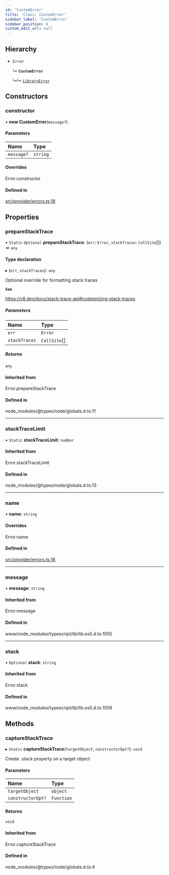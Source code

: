 ```yaml
---
id: 'CustomError'
title: 'Class: CustomError'
sidebar_label: 'CustomError'
sidebar_position: 0
custom_edit_url: null
---
```


## Hierarchy

- `Error`

  ↳ **`CustomError`**

  ↳↳ [`LibraryError`](LibraryError.md)

## Constructors

### constructor

• **new CustomError**(`message?`)

#### Parameters

| Name       | Type     |
| :--------- | :------- |
| `message?` | `string` |

#### Overrides

Error.constructor

#### Defined in

[src/provider/errors.ts:18](https://github.com/notV4l/starknet.js/blob/47ca727/src/provider/errors.ts#L18)

## Properties

### prepareStackTrace

▪ `Static` `Optional` **prepareStackTrace**: (`err`: `Error`, `stackTraces`: `CallSite`[]) => `any`

#### Type declaration

▸ (`err`, `stackTraces`): `any`

Optional override for formatting stack traces

**`See`**

https://v8.dev/docs/stack-trace-api#customizing-stack-traces

##### Parameters

| Name          | Type         |
| :------------ | :----------- |
| `err`         | `Error`      |
| `stackTraces` | `CallSite`[] |

##### Returns

`any`

#### Inherited from

Error.prepareStackTrace

#### Defined in

node_modules/@types/node/globals.d.ts:11

---

### stackTraceLimit

▪ `Static` **stackTraceLimit**: `number`

#### Inherited from

Error.stackTraceLimit

#### Defined in

node_modules/@types/node/globals.d.ts:13

---

### name

• **name**: `string`

#### Overrides

Error.name

#### Defined in

[src/provider/errors.ts:16](https://github.com/notV4l/starknet.js/blob/47ca727/src/provider/errors.ts#L16)

---

### message

• **message**: `string`

#### Inherited from

Error.message

#### Defined in

www/node_modules/typescript/lib/lib.es5.d.ts:1055

---

### stack

• `Optional` **stack**: `string`

#### Inherited from

Error.stack

#### Defined in

www/node_modules/typescript/lib/lib.es5.d.ts:1056

## Methods

### captureStackTrace

▸ `Static` **captureStackTrace**(`targetObject`, `constructorOpt?`): `void`

Create .stack property on a target object

#### Parameters

| Name              | Type       |
| :---------------- | :--------- |
| `targetObject`    | `object`   |
| `constructorOpt?` | `Function` |

#### Returns

`void`

#### Inherited from

Error.captureStackTrace

#### Defined in

node_modules/@types/node/globals.d.ts:4
